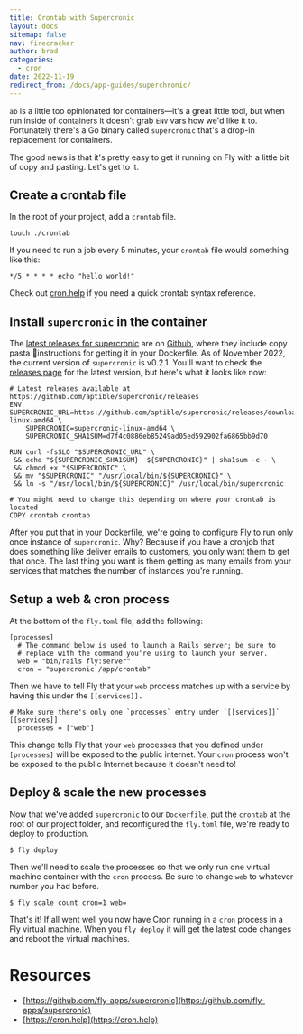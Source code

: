 ```yaml
---
title: Crontab with Supercronic
layout: docs
sitemap: false
nav: firecracker
author: brad
categories:
  - cron
date: 2022-11-19
redirect_from: /docs/app-guides/superchronic/
---
```


`ab` is a little too opinionated for containers—it's a great little tool, but when run inside of containers it doesn't grab `ENV` vars how we'd like it to. Fortunately there's a Go binary called `supercronic` that's a drop-in replacement for containers.

The good news is that it's pretty easy to get it running on Fly with a little bit of copy and pasting. Let's get to it.

## Create a crontab file

In the root of your project, add a `crontab` file.

```
touch ./crontab
```

If you need to run a job every 5 minutes, your `crontab` file would something like this:

```
*/5 * * * * echo "hello world!"
```

Check out [cron.help](https://cron.help) if you need a quick crontab syntax reference.

## Install `supercronic` in the container

The [latest releases for supercronic](https://github.com/aptible/supercronic/releases) are on [Github](https://github.com/aptible/supercronic), where they include copy pasta 🍝instructions for getting it in your Dockerfile. As of November 2022, the current version of `supercronic` is v0.2.1. You'll want to check the [releases page](https://github.com/aptible/supercronic/releases) for the latest version, but here's what it looks like now:

```
# Latest releases available at https://github.com/aptible/supercronic/releases
ENV SUPERCRONIC_URL=https://github.com/aptible/supercronic/releases/download/v0.2.1/supercronic-linux-amd64 \
    SUPERCRONIC=supercronic-linux-amd64 \
    SUPERCRONIC_SHA1SUM=d7f4c0886eb85249ad05ed592902fa6865bb9d70

RUN curl -fsSLO "$SUPERCRONIC_URL" \
 && echo "${SUPERCRONIC_SHA1SUM}  ${SUPERCRONIC}" | sha1sum -c - \
 && chmod +x "$SUPERCRONIC" \
 && mv "$SUPERCRONIC" "/usr/local/bin/${SUPERCRONIC}" \
 && ln -s "/usr/local/bin/${SUPERCRONIC}" /usr/local/bin/supercronic

# You might need to change this depending on where your crontab is located
COPY crontab crontab
```

After you put that in your Dockerfile, we're going to configure Fly to run only once instance of `supercronic`. Why? Because if you have a cronjob that does something like deliver emails to customers, you only want them to get that once. The last thing you want is them getting as many emails from your services that matches the number of instances you're running.

## Setup a web &amp; cron process

At the bottom of the `fly.toml` file, add the following:

```
[processes]
  # The command below is used to launch a Rails server; be sure to
  # replace with the command you're using to launch your server.
  web = "bin/rails fly:server"
  cron = "supercronic /app/crontab"
```

Then we have to tell Fly that your `web` process matches up with a service by having this under the `[[services]].`

```
# Make sure there's only one `processes` entry under `[[services]]`
[[services]]
  processes = ["web"]
```

This change tells Fly that your `web` processes that you defined under `[processes]` will be exposed to the public internet. Your `cron` process won't be exposed to the public Internet because it doesn't need to!

## Deploy &amp; scale the new processes

Now that we've added `supercronic` to our `Dockerfile`, put the `crontab` at the root of our project folder, and reconfigured the `fly.toml` file, we're ready to deploy to production.

```
$ fly deploy
```

Then we'll need to scale the processes so that we only run one virtual machine container with the `cron` process. Be sure to change `web` to whatever number you had before.

```
$ fly scale count cron=1 web=
```

That's it! If all went well you now have Cron running in a `cron` process in a Fly virtual machine. When you `fly deploy` it will get the latest code changes and reboot the virtual machines.

# Resources

- [https://github.com/fly-apps/supercronic](https://github.com/fly-apps/supercronic)
- [https://cron.help](https://cron.help)
